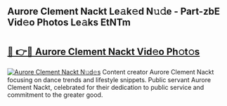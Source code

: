 ## Aurore Clement Nackt Le𝚊k𝚎d N𝚞𝚍e - Part-zbE Vid𝚎o Photos Le𝚊ks EtNTm

# <h2><a href="http://fbake4.evod.top/?m=Aurore+Clement+Nackt">🔗 👉🔴 Aurore Clement Nackt Vid𝚎o Ph𝚘t𝚘s</a></h2>

[![Aurore Clement Nackt N𝚞d𝚎s](https://i.imgur.com/8V9OHl7.gif)](http://fbake4.evod.top/?m=Aurore+Clement+Nackt)
Content creator Aurore Clement Nackt focusing on dance trends and lifestyle snippets. Public servant Aurore Clement Nackt, celebrated for their dedication to public service and commitment to the greater good. 
